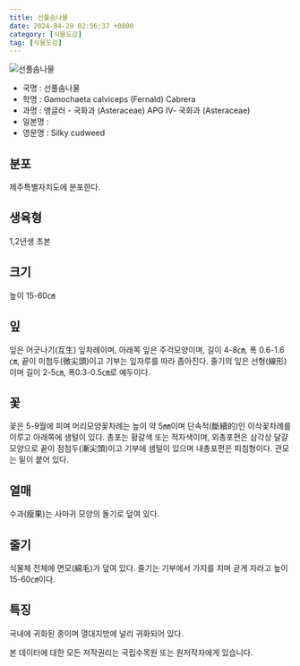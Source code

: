 ```yaml
---
title: 선풀솜나물
date: 2024-04-29 02:56:37 +0800
category: [식물도감]
tag: [식물도감]
---
```




![선풀솜나물](/fileUpload/plants/basic/Compositae/Gnaphalium/9855/9855_20160729103040335files_th2.jpg)
- 국명 : 선풀솜나물
- 학명 : Gamochaeta calviceps (Fernald) Cabrera
- 과명 : 앵글러 - 국화과 (Asteraceae) APG Ⅳ- 국화과 (Asteraceae)
- 일본명 : 
- 영문명 : Silky cudweed


## 분포
제주특별자치도에 분포한다.
## 생육형
1,2년생 초본
## 크기
높이 15-60㎝
## 잎
잎은 어긋나기(互生) 잎차례이며, 아래쪽 잎은 주걱모양이며, 길이 4-8㎝, 폭 0.6-1.6㎝, 끝이 미첨두(微尖頭)이고 기부는 잎자루를 따라 좁아진다. 줄기의 잎은 선형(線形)이며 길이 2-5㎝, 폭0.3-0.5㎝로 예두이다.
## 꽃
꽃은 5-9월에 피며 머리모양꽃차례는 높이 약 5㎜이며 단속적(斷續的)인 이삭꽃차례를 이루고 아래쪽에 샘털이 있다. 총포는 황갈색 또는 적자색이며, 외총포편은 삼각상 달걀모양으로 끝이 점첨두(漸尖頭)이고 기부에 샘털이 있으며 내총포편은 피침형이다. 관모는 밑이 붙어 있다.
## 열매
수과(瘦果)는 사마귀 모양의 돌기로 덮여 있다.
## 줄기
식물체 전체에 면모(綿毛)가 덮여 있다. 줄기는 기부에서 가지를 치며 곧게 자라고 높이 15-60㎝이다.
## 특징
국내에 귀화된 종이며 열대지방에 널리 귀화되어 있다.






본 데이터에 대한 모든 저작권리는 국립수목원 또는 원저작자에게 있습니다.
